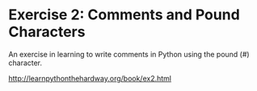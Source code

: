 # Exercise 2: Comments and Pound Characters

An exercise in learning to write comments in Python using the pound (#) character.

http://learnpythonthehardway.org/book/ex2.html
